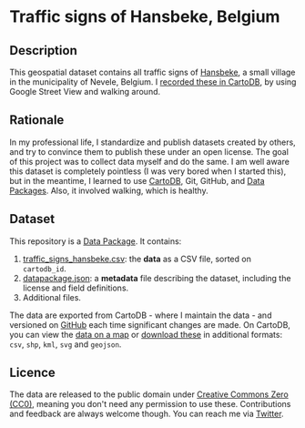 # Traffic signs of Hansbeke, Belgium

## Description

This geospatial dataset contains all traffic signs of [Hansbeke](https://en.wikipedia.org/wiki/Nevele), a small village in the municipality of Nevele, Belgium. I [recorded these in CartoDB](http://cdb.io/15m1c5z), by using Google Street View and walking around.

## Rationale

In my professional life, I standardize and publish datasets created by others, and try to convince them to publish these under an open license. The goal of this project was to collect data myself and do the same. I am well aware this dataset is completely pointless (I was very bored when I started this), but in the meantime, I learned to use [CartoDB](http://cartodb.com), Git, GitHub, and [Data Packages](http://www.dataprotocols.org/en/latest/data-packages.html). Also, it involved walking, which is healthy.

## Dataset

This repository is a [Data Package](http://www.dataprotocols.org/en/latest/data-packages.html). It contains:

1. [traffic_signs_hansbeke.csv](data/traffic_signs_hansbeke.csv): the **data** as a CSV file, sorted on `cartodb_id`.
2. [datapackage.json](datapackage.json): a **metadata** file describing the dataset, including the license and field definitions.
3. Additional files.

The data are exported from CartoDB - where I maintain the data - and versioned on [GitHub](https://github.com/peterdesmet/traffic-signs-hansbeke) each time significant changes are made. On CartoDB, you can view the [data on a map](http://cdb.io/15m1c5z) or [download these](http://peterdesmet.cartodb.com/tables/1287/public#/table) in additional formats: `csv`, `shp`, `kml`, `svg` and `geojson`.

## Licence

The data are released to the public domain under [Creative Commons Zero (CC0)](http://creativecommons.org/publicdomain/zero/1.0/), meaning you don't need any permission to use these. Contributions and feedback are always welcome though. You can reach me via [Twitter](https://twitter.com/peterdesmet).
